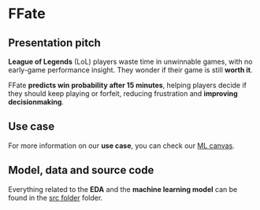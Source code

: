 # FFate 

## Presentation pitch

**League of Legends** (LoL) players waste time in unwinnable games, with no early-game performance insight. They wonder if their game is still **worth it**.

FFate **predicts win probability after 15 minutes**, helping players decide if they should keep playing or forfeit, reducing frustration and **improving decisionmaking**.

## Use case

For more information on our **use case**, you can check our [ML canvas](definition/USECASE.md).

## Model, data and source code

Everything related to the **EDA** and the **machine learning model** can be found in the [src folder](./src) folder.